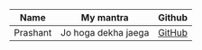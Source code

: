 | Name           | My mantra             | Github                                       |
| -------------- | --------------------- | -------------------------------------------- |
|Prashant         | Jo hoga dekha jaega   | [GitHub](https://github.com/its_bnfc_walker) |
